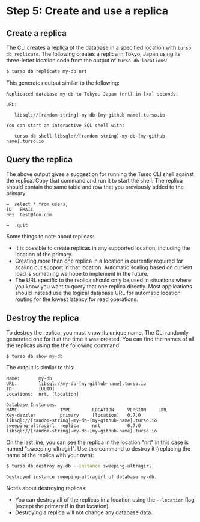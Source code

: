 # Step 5: Create and use a replica

## Create a replica

The CLI creates a [replica] of the database in a specified [location] with
`turso db replicate`. The following creates a replica in Tokyo, Japan using its
three-letter location code from the output of `turso db locations`:

```bash
$ turso db replicate my-db nrt
```

This generates output similar to the following:

```
Replicated database my-db to Tokyo, Japan (nrt) in [xx] seconds.

URL:

   libsql://[random-string]-my-db-[my-github-name].turso.io

You can start an interactive SQL shell with:

   turso db shell libsql://[random string]-my-db-[my-github-name].turso.io
```

## Query the replica

The above output gives a suggestion for running the Turso CLI shell against the
replica. Copy that command and run it to start the shell. The replica should
contain the same table and row that you previously added to the primary:

```
→  select * from users;
ID   EMAIL
001  test@foo.com

→  .quit
```

Some things to note about replicas:

- It is possible to create replicas in any supported location, including the
  location of the primary.
- Creating more than one replica in a location is currently required for scaling
  out support in that location. Automatic scaling based on current load is
  something we hope to implement in the future.
- The URL specific to the replica should only be used in situations where you
  know you want to query that one replica directly. Most applications should
  instead use the logical database URL for automatic location routing for the
  lowest latency for read operations.

## Destroy the replica

To destroy the replica, you must know its unique name. The CLI randomly
generated one for it at the time it was created. You can find the names of all
the replicas using the the following command:

```bash
$ turso db show my-db
```

The output is similar to this:

```
Name:       my-db
URL:        libsql://my-db-[my-github-name].turso.io
ID:         [UUID]
Locations:  nrt, [location]

Database Instances:
NAME                TYPE        LOCATION     VERSION     URL
Key-dazzler         primary     [location]   0.7.0       libsql://[random-string]-my-db-[my-github-name].turso.io
sweeping-ultragirl  replica     nrt          0.7.0       libsql://[random-string]-my-db-[my-github-name].turso.io
```

On the last line, you can see the replica in the location "nrt" in this case is
named "sweeping-ultragirl". Use this command to destroy it (replacing the name
of the replica with your own):

```bash
$ turso db destroy my-db --instance sweeping-ultragirl
```
```
Destroyed instance sweeping-ultragirl of database my-db.
```

Notes about destroying replicas:

- You can destroy all of the replicas in a location using the `--location` flag
  (except the primary if in that location).
- Destroying a replica will not change any database data.


[replica]: /concepts#replica
[location]: /concepts#location
